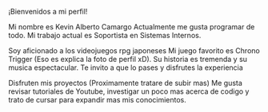 ¡Bienvenidos a mi perfil! 

Mi nombre es Kevin Alberto Camargo
Actualmente me gusta programar de todo. Mi trabajo actual es Soportista en Sistemas Internos.

Soy aficionado a los videojuegos rpg japoneses
Mi juego favorito es Chrono Trigger (Eso es explica la foto de perfil xD). 
Su historia es tremenda y su musica espectacular. Te invito a que lo pases y disfrutes la experiencia

Disfruten mis proyectos (Proximamente tratare de subir mas)
Me gusta revisar tutoriales de Youtube, investigar un poco mas acerca de codigo y trato de cursar para expandir mas mis conocimientos.

<!---
kevcamargo/kevcamargo is a ✨ special ✨ repository because its `README.md` (this file) appears on your GitHub profile.
You can click the Preview link to take a look at your changes.
--->
